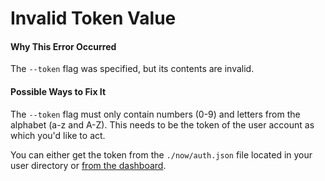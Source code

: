 # Invalid Token Value

#### Why This Error Occurred

The `--token` flag was specified, but its contents are invalid.

#### Possible Ways to Fix It

The `--token` flag must only contain numbers (0-9) and letters from the alphabet (a-z and A-Z). This needs to be the token of the user account as which you'd like to act.

You can either get the token from the `./now/auth.json` file located in your user directory or [from the dashboard](https://vercel.com/account/tokens).
